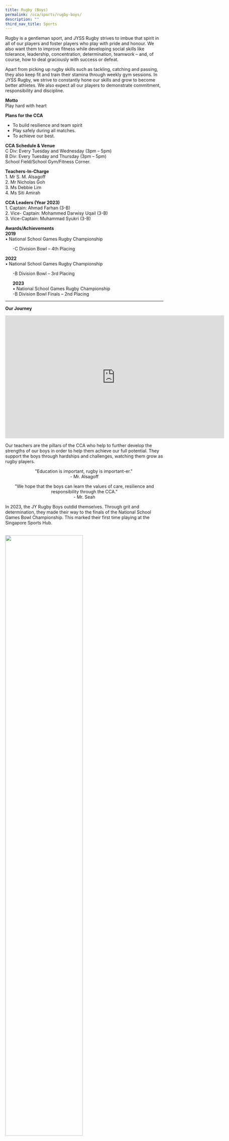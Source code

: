 ```yaml
---
title: Rugby (Boys)
permalink: /cca/sports/rugby-boys/
description: ""
third_nav_title: Sports
---
```

<p>Rugby is a gentleman sport, and JYSS Rugby strives to imbue that spirit in all of our players and foster players who play with pride and honour.&nbsp;We also want them to improve fitness while developing social skills like tolerance, leadership, concentration, determination, teamwork – and, of course, how to deal graciously with success or defeat.</p>
<p>Apart from picking up rugby skills such as tackling, catching and passing, they also keep fit and train their stamina through weekly gym sessions. In JYSS Rugby, we strive to constantly hone our skills and grow to become better athletes. We also expect all our players to demonstrate commitment, responsibility and discipline.</p>
<p><strong>Motto<br></strong>Play hard with heart</p>
<p><strong>Plans for the CCA</strong></p>
<ul>
<li>To build resilience and team spirit</li>
<li>Play safely during all matches.</li>
<li>To achieve our best.</li>
</ul>
<p><strong>CCA Schedule &amp; Venue<br></strong>C Div: Every Tuesday and Wednesday (3pm – 5pm)<br>
B Div: Every Tuesday and Thursday (3pm – 5pm) <br>
School Field/School Gym/Fitness Corner.</p>
<p><strong>Teachers-In-Charge<br></strong>1. Mr S. M. Alsagoff<br>2. Mr Nicholas Goh<br>3. Ms Debbie Lim<br>4. Ms Siti Amirah</p>

<p><strong>CCA Leaders (Year 2023)<br></strong>1. Captain: Ahmad Farhan (3-B)<br>2. Vice- Captain: Mohammed Darwisy Uqail (3-B)<br>
3. Vice-Captain: Muhammad Syukri (3-B)</p>
<p><strong>Awards/Achievements<br></strong><b>2019</b><br>
	• National School Games Rugby Championship</p>
<ul>
-C Division Bowl – 4th Placing
</ul>
<b>2022</b><br>
	• National School Games Rugby Championship<p></p>
<ul>
-B Division Bowl – 3rd Placing<br>
	
	
<b>2023</b><br>
•	National School Games Rugby Championship<br>
	-B Division Bowl Finals – 2nd Placing 

	
<p></p></ul>
<hr>
<p><strong>Our Journey</strong></p>
<iframe width="697" height="391" src="https://www.youtube.com/embed/UzKfsboDl4I" title="JYSS Rugby 2021" frameborder="0" allow="accelerometer; autoplay; clipboard-write; encrypted-media; gyroscope; picture-in-picture" allowfullscreen=""></iframe>
<p>Our teachers are the pillars of the CCA who help to further develop the strengths of our boys in order to help them achieve our full potential. They support the boys through hardships and challenges, watching them grow as rugby players.&nbsp;</p>
<p style="text-align: center;">"Education is important, rugby is important-er."&nbsp;<br>-&nbsp;Mr.&nbsp;Alsagoff</p>
<p style="text-align: center;">"We hope that the boys can learn the values of care, resilience and responsibility through the CCA."<br>-&nbsp;Mr.&nbsp;Seah</p>

<p>In 2023, the JY Rugby Boys outdid themselves. Through grit and determination, they made their way to the finals of the National School Games Bowl Championship. This marked their first time playing at the Singapore Sports Hub. </p><br>

<img style="width: 70%;" src="/images/rugby1.jpg">
<p style="text-align: center;">The B Division boys with their trophy.</p>

<img style="width: 70%;" src="/images/rugby2.jpg">
<p style="text-align: center;">With their supporters rooting for them.  </p>

<img style="width: 70%;" src="/images/rugby3.jpg">
<p style="text-align: center;">Captain Haris Mirza receiving the trophy. </p>


<img style="width: 70%;" src="/images/rugby4.jpg">
<p style="text-align: center;">The boys giving it their all.</p><br>

<p><b><u><strong>NSG 2022</strong></u></b><br>

<img style="width: 70%;" src="/images/rugby5.jpg">
</p><p style="text-align: center;">The B Division team with their 3rd place medals after a triumphant match in the National School Games, which was finally resumed after a 2 year hiatus due to COVID-19.</p>

<img style="width: 70%;" src="/images/rugby6.jpg">
<p style="text-align: center;">Captain of the B Division team receiving the trophy from our Principal, Mr. Tay.</p>

<img style="width: 70%;" src="/images/rugby7.jpg">
<p style="text-align: center;">Our members are the important building blocks of our CCA. Each and every one of us have something to contribute, and our part to play. As we grow and develop, we become stronger and so does our CCA.</p>

<img style="width: 70%;" src="/images/rug5.jpg">
<p style="text-align: center;">“Rugby teaches us many things, like discipline, sportsmanship and team work.”<br>- Dani (4E3, 2023)</p>

<img style="width: 70%;" src="/images/rug6.jpg">
<p style="text-align: center;">"The feeling of competing on the field and winning is both thrilling and exciting.”&nbsp;<br>- Emre (4N2, 2023)</p>